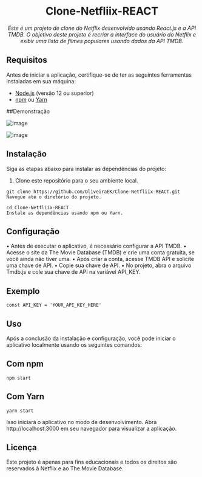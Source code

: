 <h1 align="center">Clone-Netfliix-REACT</h1> 

<p align="center"><i>Este é um projeto de clone do Netflix desenvolvido usando React.js e a API TMDB. O objetivo deste projeto é recriar a interface do usuário do Netflix e exibir uma lista de filmes populares usando dados da API TMDB.</i></p>



## Requisitos

Antes de iniciar a aplicação, certifique-se de ter as seguintes ferramentas instaladas em sua máquina:

- [Node.js](https://nodejs.org) (versão 12 ou superior)
- [npm](https://www.npmjs.com) ou [Yarn](https://yarnpkg.com)

##Demonstração

![image](https://github.com/OliveiraEK/Clone-Netfliix-REACT/assets/105504749/a0ad1988-902d-4e06-b82e-6f43a1f33527)

![image](https://github.com/OliveiraEK/Clone-Netfliix-REACT/assets/105504749/a7291c69-0e16-47bf-b99f-379b1f09bd94)



## Instalação

Siga as etapas abaixo para instalar as dependências do projeto:

1. Clone este repositório para o seu ambiente local.

```shell
git clone https://github.com/OliveiraEK/Clone-Netfliix-REACT.git
Navegue até o diretório do projeto.

```

```shell
cd Clone-Netfliix-REACT
Instale as dependências usando npm ou Yarn.
```

## Configuração

  • Antes de executar o aplicativo, é necessário configurar a API TMDB.
  • Acesse o site da The Movie Database (TMDB) e crie uma conta gratuita, se você ainda não tiver uma.
  • Após criar a conta, acesse TMDB API e solicite uma chave de API.
  • Copie sua chave de API.
  • No projeto, abra o arquivo Tmdb.js e cole sua chave de API na variável API_KEY.

## Exemplo
```shell
const API_KEY = 'YOUR_API_KEY_HERE'
```

## Uso
Após a conclusão da instalação e configuração, você pode iniciar o aplicativo localmente usando os seguintes comandos:

## Com npm
```shell
npm start
```

## Com Yarn
```shell
yarn start
```

Isso iniciará o aplicativo no modo de desenvolvimento. 
Abra http://localhost:3000 em seu navegador para visualizar a aplicação.

## Licença
Este projeto é apenas para fins educacionais e todos os direitos são reservados à Netflix e ao The Movie Database.



